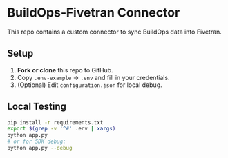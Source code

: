 # BuildOps‐Fivetran Connector

This repo contains a custom connector to sync BuildOps data into Fivetran.

## Setup

1. **Fork or clone** this repo to GitHub.
2. Copy `.env-example` → `.env` and fill in your credentials.
3. (Optional) Edit `configuration.json` for local debug.

## Local Testing

```bash
pip install -r requirements.txt
export $(grep -v '^#' .env | xargs)
python app.py
# or for SDK debug:
python app.py --debug
